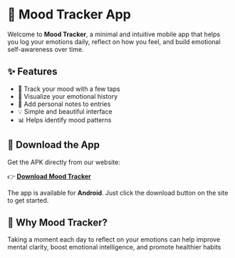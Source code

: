 # 📱 Mood Tracker App

Welcome to **Mood Tracker**, a minimal and intuitive mobile app that helps you log your emotions daily, reflect on how you feel, and build emotional self-awareness over time.

## ✨ Features

- 📝 Track your mood with a few taps  
- 📅 Visualize your emotional history  
- 📌 Add personal notes to entries  
- 💡 Simple and beautiful interface  
- 📊 Helps identify mood patterns  

## 🚀 Download the App

Get the APK directly from our website:

👉 **[Download Mood Tracker](https://mood-tracker-kohl-five.vercel.app/)**

The app is available for **Android**. Just click the download button on the site to get started.

## 🧠 Why Mood Tracker?

Taking a moment each day to reflect on your emotions can help improve mental clarity, boost emotional intelligence, and promote healthier habits
